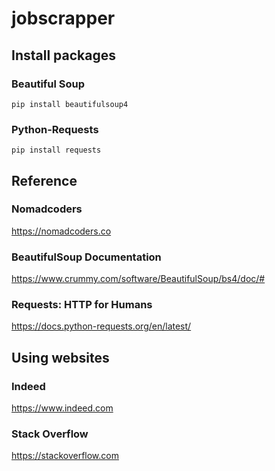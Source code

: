 # jobscrapper
## Install packages
### Beautiful Soup
```pip install beautifulsoup4```

### Python-Requests
```pip install requests```

## Reference
### Nomadcoders
https://nomadcoders.co

### BeautifulSoup Documentation
https://www.crummy.com/software/BeautifulSoup/bs4/doc/#

### Requests: HTTP for Humans
https://docs.python-requests.org/en/latest/

## Using websites
### Indeed
https://www.indeed.com

### Stack Overflow
https://stackoverflow.com
